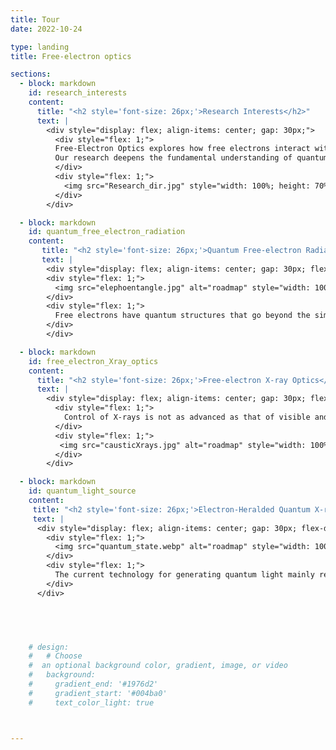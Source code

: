 ```yaml
---
title: Tour
date: 2022-10-24

type: landing
title: Free-electron optics

sections:
  - block: markdown
    id: research_interests
    content:
      title: "<h2 style='font-size: 26px;'>Research Interests</h2>"
      text: |
        <div style="display: flex; align-items: center; gap: 30px;">
          <div style="flex: 1;">
          Free-Electron Optics explores how free electrons interact with classical electromagnetic fields and quantum vacuum fluctuations, connecting advanced nanophotonics, electron physics, and quantum optics. In these interactions, free electrons act as versatile nonlinear quantum media, enabling frequency conversion and the tailoring of tunable radiation spectra. Furthermore, free-electron–light interactions can serve as quantum gates: free electrons can become entangled with the photons they emit, allowing precise manipulation of light at the quantum wave packet level and the creation of non-classical light states.
          Our research deepens the fundamental understanding of quantum electron–light–matter interactions and aims to achieve precise control of radiation at both the nanoscale and the quantum level. By harnessing the quantum properties of free electrons, we strive to develop compact, ultrashort-wavelength light sources and generate quantum light states beyond what conventional approaches can achieve.
          </div>
          <div style="flex: 1;">
            <img src="Research_dir.jpg" style="width: 100%; height: 70%;"/>
          </div>
        </div>

  - block: markdown
    id: quantum_free_electron_radiation
    content:
       title: "<h2 style='font-size: 26px;'>Quantum Free-electron Radiation</h2>"
       text: |
        <div style="display: flex; align-items: center; gap: 30px; flex-direction: row;">
        <div style="flex: 1;">
          <img src="elephoentangle.jpg" alt="roadmap" style="width: 100%; height: auto;">
        </div>
        <div style="flex: 1;">
          Free electrons have quantum structures that go beyond the simple point-charge model. Since <a href="https://en.wikipedia.org/wiki/Ahmed_Zewail"> Nobel Laureate Ahmed Zewail’s </a> pioneering work in 2009 on free-electron interaction with light near-fields, these quantum properties have been widely studied, especially in electron microscopy. Today, researchers are exploring how to use these quantum features; for example, ultrashort electron pulses enable attosecond electron microscopy to capture ultrafast optical dynamics. Here, we investigate how these quantum structures affect  <a href="/tag/free-electron-quantum-optics/">free-electron radiation </a>. This is crucial when low-energy electrons interact with nanostructures, where <a href="/tag/fundamental-breakthrough/"> the quantum wavepacket nature can introduce a  paradigm shift </a> in radiation behavior. For instance, we find that entanglement between free electrons and emitted photons can shift and split radiation spectra compared to classical predictions. Even more intriguing, the quantum structure offers new degrees of freedom to control radiation, especially in challenging regimes like X-rays, beyond the reach of traditional optical methods.
        </div>
        </div>

  - block: markdown
    id: free_electron_Xray_optics
    content:
      title: "<h2 style='font-size: 26px;'>Free-electron X-ray Optics</h2>"
      text: |
        <div style="display: flex; align-items: center; gap: 30px; flex-direction: row;">
          <div style="flex: 1;">
            Control of X-rays is not as advanced as that of visible and infrared light, primarily due to the intrinsically weak interaction between X-rays and conventional optical materials. In contrast, novel beam shaping techniques in the optical regime, such as Airy beams and other structured light fields, have unlocked new capabilities in imaging and microscopy. Motivated by these advances, we aim to directly generate <a href="/tag/free-electron-x-ray-optics/"> shaped X-rays by harnessing free-electron interactions with engineered nanostructures</a>. Recent demonstrations include X-ray focused beams and X-ray Airy beams using van der Waals heterostructures. Looking ahead, we plan to develop innovative approaches that minimize reliance on bulky X-ray optical components and enable sophisticated control over X-ray beams within a compact platform, opening up new possibilities for high-resolution imaging and advanced spectroscopy.
          </div>
          <div style="flex: 1;">
           <img src="causticXrays.jpg" alt="roadmap" style="width: 100%; height: auto;">
          </div>
        </div>

  - block: markdown
    id: quantum_light_source
    content:
     title: "<h2 style='font-size: 26px;'>Electron-Heralded Quantum X-ray Source</h2>"
     text: |
      <div style="display: flex; align-items: center; gap: 30px; flex-direction: row;">
        <div style="flex: 1;">
          <img src="quantum_state.webp" alt="roadmap" style="width: 100%; height: auto;">
        </div>
        <div style="flex: 1;">
          The current technology for generating quantum light mainly relies on the nonlinearity of materials, which limits the available spectrum of quantum light states. Free electrons can also act as nonlinear media during their interaction with light, such as in Compton scattering and free-electron radiation. Recent investigations of free-electron radiation treat this process as the scattering of entangled electron-photon pairs, giving rise to a new field called free-electron quantum optics. In this field, quantum light can be heralded by post-selecting the electron, for example, in energy space. One significant advantage of this approach is the ability to generate quantum light in regimes, such as the X-ray regime, that are inaccessible or challenging for traditional methods.
        </div>
      </div>




      
    # design:
    #   # Choose
    #  an optional background color, gradient, image, or video
    #   background:
    #     gradient_end: '#1976d2'
    #     gradient_start: '#004ba0'
    #     text_color_light: true



---
```

